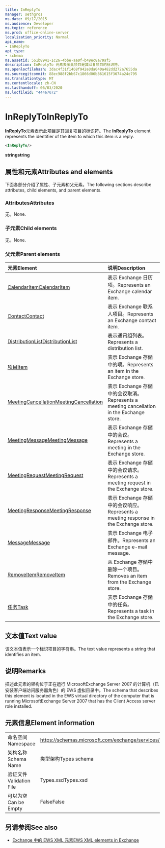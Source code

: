 ```yaml
---
title: InReplyTo
manager: sethgros
ms.date: 09/17/2015
ms.audience: Developer
ms.topic: reference
ms.prod: office-online-server
localization_priority: Normal
api_name:
- InReplyTo
api_type:
- schema
ms.assetid: 561b8941-1c26-4bbe-aa0f-b49ec8a79af5
description: InReplyTo 元素表示此项目是其回复项目的标识符。
ms.openlocfilehash: 3dac4f31f1468f942e0da040a482dd272a7655da
ms.sourcegitcommit: 88ec988f2bb67c1866d06b361615f3674a24e795
ms.translationtype: MT
ms.contentlocale: zh-CN
ms.lasthandoff: 06/03/2020
ms.locfileid: "44467072"
---
```

# <a name="inreplyto"></a><span data-ttu-id="34500-103">InReplyTo</span><span class="sxs-lookup"><span data-stu-id="34500-103">InReplyTo</span></span>

<span data-ttu-id="34500-104">**InReplyTo**元素表示此项目是其回复项目的标识符。</span><span class="sxs-lookup"><span data-stu-id="34500-104">The **InReplyTo** element represents the identifier of the item to which this item is a reply.</span></span> 
  
```xml
<InReplyTo/>
```

 <span data-ttu-id="34500-105">**string**</span><span class="sxs-lookup"><span data-stu-id="34500-105">**string**</span></span>
## <a name="attributes-and-elements"></a><span data-ttu-id="34500-106">属性和元素</span><span class="sxs-lookup"><span data-stu-id="34500-106">Attributes and elements</span></span>

<span data-ttu-id="34500-107">下面各部分介绍了属性、子元素和父元素。</span><span class="sxs-lookup"><span data-stu-id="34500-107">The following sections describe attributes, child elements, and parent elements.</span></span>
  
### <a name="attributes"></a><span data-ttu-id="34500-108">Attributes</span><span class="sxs-lookup"><span data-stu-id="34500-108">Attributes</span></span>

<span data-ttu-id="34500-109">无。</span><span class="sxs-lookup"><span data-stu-id="34500-109">None.</span></span>
  
### <a name="child-elements"></a><span data-ttu-id="34500-110">子元素</span><span class="sxs-lookup"><span data-stu-id="34500-110">Child elements</span></span>

<span data-ttu-id="34500-111">无。</span><span class="sxs-lookup"><span data-stu-id="34500-111">None.</span></span>
  
### <a name="parent-elements"></a><span data-ttu-id="34500-112">父元素</span><span class="sxs-lookup"><span data-stu-id="34500-112">Parent elements</span></span>

|<span data-ttu-id="34500-113">**元素**</span><span class="sxs-lookup"><span data-stu-id="34500-113">**Element**</span></span>|<span data-ttu-id="34500-114">**说明**</span><span class="sxs-lookup"><span data-stu-id="34500-114">**Description**</span></span>|
|:-----|:-----|
|[<span data-ttu-id="34500-115">CalendarItem</span><span class="sxs-lookup"><span data-stu-id="34500-115">CalendarItem</span></span>](calendaritem.md) <br/> |<span data-ttu-id="34500-116">表示 Exchange 日历项。</span><span class="sxs-lookup"><span data-stu-id="34500-116">Represents an Exchange calendar item.</span></span>  <br/> |
|[<span data-ttu-id="34500-117">Contact</span><span class="sxs-lookup"><span data-stu-id="34500-117">Contact</span></span>](contact.md) <br/> |<span data-ttu-id="34500-118">表示 Exchange 联系人项目。</span><span class="sxs-lookup"><span data-stu-id="34500-118">Represents an Exchange contact item.</span></span>  <br/> |
|[<span data-ttu-id="34500-119">DistributionList</span><span class="sxs-lookup"><span data-stu-id="34500-119">DistributionList</span></span>](distributionlist.md) <br/> |<span data-ttu-id="34500-120">表示通讯组列表。</span><span class="sxs-lookup"><span data-stu-id="34500-120">Represents a distribution list.</span></span>  <br/> |
|[<span data-ttu-id="34500-121">项目</span><span class="sxs-lookup"><span data-stu-id="34500-121">Item</span></span>](item.md) <br/> |<span data-ttu-id="34500-122">表示 Exchange 存储中的项。</span><span class="sxs-lookup"><span data-stu-id="34500-122">Represents an item in the Exchange store.</span></span>  <br/> |
|[<span data-ttu-id="34500-123">MeetingCancellation</span><span class="sxs-lookup"><span data-stu-id="34500-123">MeetingCancellation</span></span>](meetingcancellation.md) <br/> |<span data-ttu-id="34500-124">表示 Exchange 存储中的会议取消。</span><span class="sxs-lookup"><span data-stu-id="34500-124">Represents a meeting cancellation in the Exchange store.</span></span>  <br/> |
|[<span data-ttu-id="34500-125">MeetingMessage</span><span class="sxs-lookup"><span data-stu-id="34500-125">MeetingMessage</span></span>](meetingmessage.md) <br/> |<span data-ttu-id="34500-126">表示 Exchange 存储中的会议。</span><span class="sxs-lookup"><span data-stu-id="34500-126">Represents a meeting in the Exchange store.</span></span>  <br/> |
|[<span data-ttu-id="34500-127">MeetingRequest</span><span class="sxs-lookup"><span data-stu-id="34500-127">MeetingRequest</span></span>](meetingrequest.md) <br/> |<span data-ttu-id="34500-128">表示 Exchange 存储中的会议请求。</span><span class="sxs-lookup"><span data-stu-id="34500-128">Represents a meeting request in the Exchange store.</span></span>  <br/> |
|[<span data-ttu-id="34500-129">MeetingResponse</span><span class="sxs-lookup"><span data-stu-id="34500-129">MeetingResponse</span></span>](meetingresponse.md) <br/> |<span data-ttu-id="34500-130">表示 Exchange 存储中的会议响应。</span><span class="sxs-lookup"><span data-stu-id="34500-130">Represents a meeting response in the Exchange store.</span></span>  <br/> |
|[<span data-ttu-id="34500-131">Message</span><span class="sxs-lookup"><span data-stu-id="34500-131">Message</span></span>](message-ex15websvcsotherref.md) <br/> |<span data-ttu-id="34500-132">表示 Exchange 电子邮件。</span><span class="sxs-lookup"><span data-stu-id="34500-132">Represents an Exchange e-mail message.</span></span>  <br/> |
|[<span data-ttu-id="34500-133">RemoveItem</span><span class="sxs-lookup"><span data-stu-id="34500-133">RemoveItem</span></span>](removeitem.md) <br/> |<span data-ttu-id="34500-134">从 Exchange 存储中删除一个项目。</span><span class="sxs-lookup"><span data-stu-id="34500-134">Removes an item from the Exchange store.</span></span>  <br/> |
|[<span data-ttu-id="34500-135">任务</span><span class="sxs-lookup"><span data-stu-id="34500-135">Task</span></span>](task.md) <br/> |<span data-ttu-id="34500-136">表示 Exchange 存储中的任务。</span><span class="sxs-lookup"><span data-stu-id="34500-136">Represents a task in the Exchange store.</span></span>  <br/> |
   
## <a name="text-value"></a><span data-ttu-id="34500-137">文本值</span><span class="sxs-lookup"><span data-stu-id="34500-137">Text value</span></span>

<span data-ttu-id="34500-138">该文本值表示一个标识项目的字符串。</span><span class="sxs-lookup"><span data-stu-id="34500-138">The text value represents a string that identifies an item.</span></span>
  
## <a name="remarks"></a><span data-ttu-id="34500-139">说明</span><span class="sxs-lookup"><span data-stu-id="34500-139">Remarks</span></span>

<span data-ttu-id="34500-140">描述此元素的架构位于正在运行 MicrosoftExchange Server 2007 的计算机（已安装客户端访问服务器角色）的 EWS 虚拟目录中。</span><span class="sxs-lookup"><span data-stu-id="34500-140">The schema that describes this element is located in the EWS virtual directory of the computer that is running MicrosoftExchange Server 2007 that has the Client Access server role installed.</span></span>
  
## <a name="element-information"></a><span data-ttu-id="34500-141">元素信息</span><span class="sxs-lookup"><span data-stu-id="34500-141">Element information</span></span>

|||
|:-----|:-----|
|<span data-ttu-id="34500-142">命名空间</span><span class="sxs-lookup"><span data-stu-id="34500-142">Namespace</span></span>  <br/> |https://schemas.microsoft.com/exchange/services/2006/types  <br/> |
|<span data-ttu-id="34500-143">架构名称</span><span class="sxs-lookup"><span data-stu-id="34500-143">Schema Name</span></span>  <br/> |<span data-ttu-id="34500-144">类型架构</span><span class="sxs-lookup"><span data-stu-id="34500-144">Types schema</span></span>  <br/> |
|<span data-ttu-id="34500-145">验证文件</span><span class="sxs-lookup"><span data-stu-id="34500-145">Validation File</span></span>  <br/> |<span data-ttu-id="34500-146">Types.xsd</span><span class="sxs-lookup"><span data-stu-id="34500-146">Types.xsd</span></span>  <br/> |
|<span data-ttu-id="34500-147">可以为空</span><span class="sxs-lookup"><span data-stu-id="34500-147">Can be Empty</span></span>  <br/> |<span data-ttu-id="34500-148">False</span><span class="sxs-lookup"><span data-stu-id="34500-148">False</span></span>  <br/> |
   
## <a name="see-also"></a><span data-ttu-id="34500-149">另请参阅</span><span class="sxs-lookup"><span data-stu-id="34500-149">See also</span></span>



- [<span data-ttu-id="34500-150">Exchange 中的 EWS XML 元素</span><span class="sxs-lookup"><span data-stu-id="34500-150">EWS XML elements in Exchange</span></span>](ews-xml-elements-in-exchange.md)

